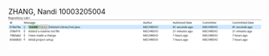 ZHANG, Nandi 10003205004
![image text](https://github.com/EstellaZN/comp3111-lab1-2020f/blob/master/lab1_screenshot.PNG)
